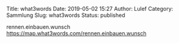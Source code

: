 Title: what3words
Date: 2019-05-02 15:27
Author: Lulef
Category: Sammlung
Slug: what3words
Status: published

rennen.einbauen.wunsch
<https://map.what3words.com/rennen.einbauen.wunsch>
